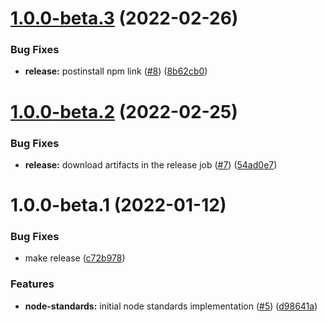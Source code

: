 # [1.0.0-beta.3](https://github.com/zefiros-software/node-standards/compare/v1.0.0-beta.2...v1.0.0-beta.3) (2022-02-26)


### Bug Fixes

* **release:** postinstall npm link ([#8](https://github.com/zefiros-software/node-standards/issues/8)) ([8b62cb0](https://github.com/zefiros-software/node-standards/commit/8b62cb0f4ce39a8573dae78a637ec79cc064fa20))

# [1.0.0-beta.2](https://github.com/zefiros-software/node-standards/compare/v1.0.0-beta.1...v1.0.0-beta.2) (2022-02-25)


### Bug Fixes

* **release:** download artifacts in the release job ([#7](https://github.com/zefiros-software/node-standards/issues/7)) ([54ad0e7](https://github.com/zefiros-software/node-standards/commit/54ad0e7c83eff6ecd1caeadbf12da13363264123))

# 1.0.0-beta.1 (2022-01-12)


### Bug Fixes

* make release ([c72b978](https://github.com/zefiros-software/node-standards/commit/c72b97866e7f03fa072e9794b1a3eab37fdbf4e9))


### Features

* **node-standards:** initial node standards implementation ([#5](https://github.com/zefiros-software/node-standards/issues/5)) ([d98641a](https://github.com/zefiros-software/node-standards/commit/d98641af3800ba62c92ccc9f9c6b2eb142440200))
